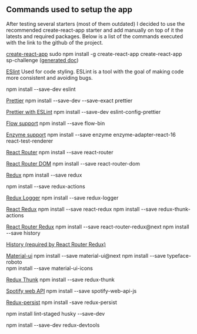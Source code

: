 ## Commands used to setup the app

After testing several starters (most of them outdated)  I decided to use the recommended create-react-app starter and add manually on top of it the latests and required packages. Below is a list of the commands executed with the link to the github of the project.

[create-react-app](https://github.com/facebookincubator/create-react-app/blob/master/packages/react-scripts/template/README.md)
sudo npm install -g create-react-app
create-react-app sp-challenge ([generated doc](/docs/CREATE_REACT_APP.md)) 

[ESlint](https://eslint.org/docs/user-guide/getting-started) Used for code styling. ESLint is a tool with the goal of making code more consistent and avoiding bugs. 

npm install --save-dev eslint

[Prettier](https://prettier.io/docs/en/install.html)
npm install --save-dev --save-exact prettier

[Prettier with ESLint](https://prettier.io/docs/en/eslint.html)
npm install --save-dev eslint-config-prettier

[Flow support]()
npm install --save flow-bin

[Enzyme support]()
npm install --save enzyme enzyme-adapter-react-16 react-test-renderer

[React Router](https://github.com/ReactTraining/react-router/tree/master/packages/react-router)
npm install --save react-router

[React Router DOM]()
npm install --save react-router-dom

[Redux](https://github.com/reactjs/redux)
npm install --save redux

npm install --save redux-actions

[Redux Logger](https://github.com/evgenyrodionov/redux-logger)
npm install --save redux-logger

[React Redux](https://github.com/reactjs/react-redux)
npm install --save react-redux
npm install --save redux-thunk-actions

[React Router Redux](https://github.com/ReactTraining/react-router/tree/master/packages/react-router-redux)
npm install --save react-router-redux@next
npm install --save history

[History (required by React Router Redux)](https://github.com/ReactTraining/history)

[Material-ui](https://material-ui-next.com/getting-started/installation/)
npm install --save material-ui@next
npm install --save typeface-roboto   
npm install --save material-ui-icons

[Redux Thunk](https://github.com/gaearon/redux-thunk)
npm install --save redux-thunk

[Spotify web API](https://github.com/JMPerez/spotify-web-api-js)
npm install --save spotify-web-api-js

[Redux-persist](https://medium.com/@clrksanford/persist-ence-is-key-using-redux-persist-to-store-your-state-in-localstorage-ac6a000aee63)
npm install -save redux-persist


npm install lint-staged husky --save-dev

npm install --save-dev redux-devtools
